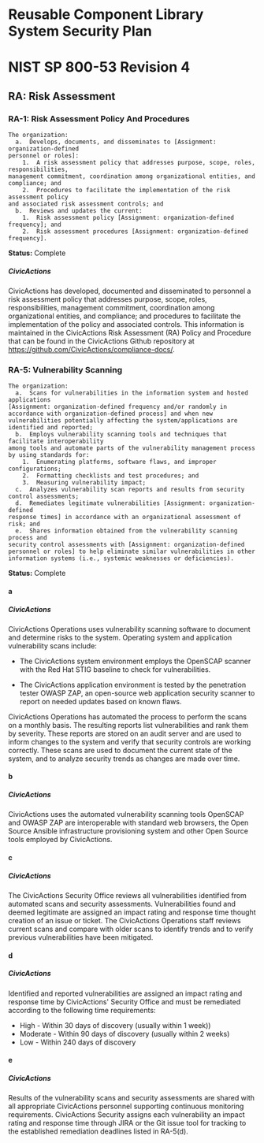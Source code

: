 # Reusable Component Library System Security Plan

# NIST SP 800-53 Revision 4

## RA: Risk Assessment

### RA-1: Risk Assessment Policy And Procedures

```text
The organization:
  a.  Develops, documents, and disseminates to [Assignment: organization-defined
personnel or roles]:
    1.  A risk assessment policy that addresses purpose, scope, roles, responsibilities,
management commitment, coordination among organizational entities, and compliance; and
    2.  Procedures to facilitate the implementation of the risk assessment policy
and associated risk assessment controls; and
  b.  Reviews and updates the current:
    1.  Risk assessment policy [Assignment: organization-defined frequency]; and
    2.  Risk assessment procedures [Assignment: organization-defined frequency].
```

**Status:** Complete

##### CivicActions

CivicActions has developed, documented and disseminated to personnel a risk assessment policy that addresses purpose, scope, roles, responsibilities, management commitment, coordination among organizational entities, and compliance; and procedures to facilitate the implementation of the policy and associated controls. This information is maintained in the CivicActions Risk Assessment (RA) Policy and Procedure that can be found in the CivicActions Github repository at <https://github.com/CivicActions/compliance-docs/>.


### RA-5: Vulnerability Scanning

```text
The organization:
  a.  Scans for vulnerabilities in the information system and hosted applications
[Assignment: organization-defined frequency and/or randomly in accordance with organization-defined process] and when new vulnerabilities potentially affecting the system/applications are identified and reported;
  b.  Employs vulnerability scanning tools and techniques that facilitate interoperability
among tools and automate parts of the vulnerability management process by using standards for:
    1.  Enumerating platforms, software flaws, and improper configurations;
    2.  Formatting checklists and test procedures; and
    3.  Measuring vulnerability impact;
  c.  Analyzes vulnerability scan reports and results from security control assessments;
  d.  Remediates legitimate vulnerabilities [Assignment: organization-defined
response times] in accordance with an organizational assessment of risk; and
  e.  Shares information obtained from the vulnerability scanning process and
security control assessments with [Assignment: organization-defined personnel or roles] to help eliminate similar vulnerabilities in other information systems (i.e., systemic weaknesses or deficiencies).
```

**Status:** Complete

#### a

##### CivicActions

CivicActions Operations uses vulnerability scanning software to document and determine risks to the system. Operating system and application vulnerability scans include:
* The CivicActions system environment employs the OpenSCAP
  scanner with the Red Hat STIG baseline to check for vulnerabilities.

* The CivicActions application environment is tested by the
  penetration tester OWASP ZAP, an open-source web application security
  scanner to report on needed updates based on known flaws.

CivicActions Operations has automated the process to perform the scans on a monthly basis. The resulting reports list vulnerabilities and rank them by severity. These reports are stored on an audit server and are used to inform changes to the system and verify that security controls are working correctly.  These scans are used to document the current state of the system, and to analyze security trends as changes are made over time.


#### b

##### CivicActions

CivicActions uses the automated vulnerability scanning tools OpenSCAP and OWASP ZAP are interoperable with standard web browsers, the Open Source Ansible infrastructure provisioning system and other Open Source tools employed by CivicActions.


#### c

##### CivicActions

The CivicActions Security Office reviews all vulnerabilities identified from automated scans and security assessments. Vulnerabilities found and deemed legitimate are assigned an impact rating and response time thought creation of an issue or ticket. The CivicActions Operations staff reviews current scans and compare with older scans to identify trends and to verify previous vulnerabilities have been mitigated.


#### d

##### CivicActions

Identified and reported vulnerabilities are assigned an impact rating and response time by CivicActions' Security Office and must be remediated according to the following time requirements:
* High - Within 30 days of discovery (usually within 1 week))
* Moderate - Within 90 days of discovery (usually within 2 weeks)
* Low - Within 240 days of discovery


#### e

##### CivicActions

Results of the vulnerability scans and security assessments are shared with all appropriate CivicActions personnel supporting continuous monitoring requirements. CivicActions Security assigns each vulnerability an impact rating and response time through JIRA or the Git issue tool for tracking to the established remediation deadlines listed in RA-5(d).



